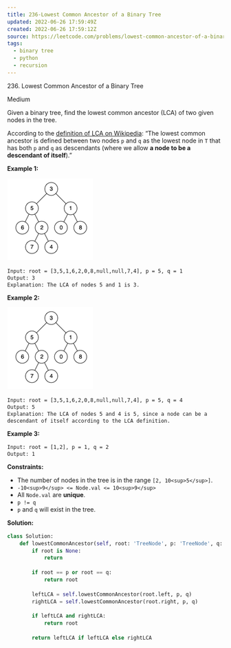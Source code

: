 ```yaml
---
title: 236-Lowest Common Ancestor of a Binary Tree
updated: 2022-06-26 17:59:49Z
created: 2022-06-26 17:59:12Z
source: https://leetcode.com/problems/lowest-common-ancestor-of-a-binary-tree/
tags:
  - binary tree
  - python
  - recursion
---
```


236\. Lowest Common Ancestor of a Binary Tree

Medium

Given a binary tree, find the lowest common ancestor (LCA) of two given nodes in the tree.

According to the [definition of LCA on Wikipedia](https://en.wikipedia.org/wiki/Lowest_common_ancestor): “The lowest common ancestor is defined between two nodes `p` and `q` as the lowest node in `T` that has both `p` and `q` as descendants (where we allow **a node to be a descendant of itself**).”

**Example 1:**

![](../_resources/binarytree_c5cc4238ede5443e80e6432e26c70be5.png)

```
Input: root = [3,5,1,6,2,0,8,null,null,7,4], p = 5, q = 1
Output: 3
Explanation: The LCA of nodes 5 and 1 is 3.

```

**Example 2:**

![](../_resources/binarytree_c5cc4238ede5443e80e6432e26c70be5.png)

```
Input: root = [3,5,1,6,2,0,8,null,null,7,4], p = 5, q = 4
Output: 5
Explanation: The LCA of nodes 5 and 4 is 5, since a node can be a descendant of itself according to the LCA definition.

```

**Example 3:**

```
Input: root = [1,2], p = 1, q = 2
Output: 1

```

**Constraints:**

- The number of nodes in the tree is in the range `[2, 10<sup>5</sup>]`.
- `-10<sup>9</sup> <= Node.val <= 10<sup>9</sup>`
- All `Node.val` are **unique**.
- `p != q`
- `p` and `q` will exist in the tree.

**Solution:**

```python
class Solution:
    def lowestCommonAncestor(self, root: 'TreeNode', p: 'TreeNode', q: 'TreeNode') -> 'TreeNode':
        if root is None:
            return
        
        if root == p or root == q:
            return root
        
        leftLCA = self.lowestCommonAncestor(root.left, p, q)
        rightLCA = self.lowestCommonAncestor(root.right, p, q)
        
        if leftLCA and rightLCA:
            return root
        
        return leftLCA if leftLCA else rightLCA
```